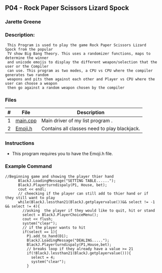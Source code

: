 ## P04 - Rock Paper Scissors Lizard Spock 
### Jarette Greene
### Description: 

     This Program is used to play the game Rock Paper Scissors Lizard Spock from the popular 
     TV show Big Bang Theory. This uses a randomizer functions, maps to determine the winner 
     and unicode emojis to display the different weapon/selection that the user or the Compiler
     can use. This program as two modes, a CPU vs CPU where the compiler generates two random 
     weapons and pits them against each other and Player vs CPU where the user can choose a weapon 
     then go against a random weapon chosen by the compiler 

### Files

|   #   | File     | Description                      |
| :---: | -------- | -------------------------------- |
|   1   |[main.cpp](https://github.com/Jarette/2143-OOP-Greene/blob/main/Assignments/P03/main.cpp)| Main driver of my list program . |
|   2   |[Emoji.h](https://github.com/Jarette/2143-OOP-Greene/blob/main/Assignments/P03/blackjack.hpp)| Contains all classes need to play blackjack.|


### Instructions

- This program requires you to have the Emoji.h file.

### Example Command
```
//Beginning game and showing the player thier hand 
      BlackJ.LoadingMessage("SETTING TABLE......");
      BlackJ.Playerturndispaly(P1, House, bet);
      cout << endl;
      // cheecking if the player can still add to thier hand or if they still want to play 
      while(BlackJ.lessthan21(BlackJ.getplayervalue())&& select != -1 && select != 4){
        //asking  the player if they would like to quit, hit or stand
        select = BlackJ.PlayerChoiceMenu();
        cout << flush;
        system("clear");
        // if the player wants to hit 
        if(select == 1){
          P1.add_to_hand(D1);
          BlackJ.LoadingMessage("DEALING.....");
          BlackJ.Playerturndispaly(P1,House,bet);
          // breaks loop if they already have a value >= 21
          if(!BlackJ.lessthan21(BlackJ.getplayervalue())){
            select = 4;
            system("clear");
          }
```
